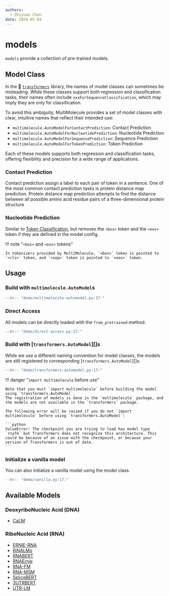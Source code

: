 ```yaml
---
authors:
  - Zhiyuan Chen
date: 2024-05-04
---
```


# models

`models` provide a collection of pre-trained models.

## Model Class

In the :hugs: [`transformers`](https://huggingface.co/docs/transformers/en/tasks/sequence_classification) library, the names of model classes can sometimes be misleading.
While these classes support both regression and classification tasks, their names often include `xxxForSequenceClassification`, which may imply they are only for classification.

To avoid this ambiguity, MultiMolecule provides a set of model classes with clear, intuitive names that reflect their intended use:

- `multimolecule.AutoModelForContactPrediction`: Contact Prediction
- `multimolecule.AutoModelForNucleotidePrediction`: Nucleotide Prediction
- `multimolecule.AutoModelForSequencePrediction`: Sequence Prediction
- `multimolecule.AutoModelForTokenPrediction`: Token Prediction

Each of these models supports both regression and classification tasks, offering flexibility and precision for a wide range of applications.

### Contact Prediction

Contact prediction assign a label to each pair of token in a sentence.
One of the most common contact prediction tasks is protein distance map prediction.
Protein distance map prediction attempts to find the distance between all possible amino acid residue pairs of a three-dimensional protein structure

### Nucleotide Prediction

Similar to [Token Classification](https://huggingface.co/docs/transformers/en/tasks/token_classification), but removes the `<bos>` token and the `<eos>` token if they are defined in the model config.

!!! note "`<bos>` and `<eos>` tokens"

    In tokenizers provided by MultiMolecule, `<bos>` token is pointed to `<cls>` token, and `<sep>` token is pointed to `<eos>` token.

## Usage

### Build with `multimolecule.AutoModel`s

```python
--8<-- "demo/multimolecule-automodel.py:17:"
```

### Direct Access

All models can be directly loaded with the `from_pretrained` method.

```python
--8<-- "demo/direct-access.py:17:"
```

### Build with [`transformers.AutoModel`][]s

While we use a different naming convention for model classes, the models are still registered to corresponding [`transformers.AutoModel`][]s.

```python
--8<-- "demo/transformers-automodel.py:17:"
```

!!! danger "`import multimolecule` before use"

    Note that you must `import multimolecule` before building the model using `transformers.AutoModel`.
    The registration of models is done in the `multimolecule` package, and the models are not available in the `transformers` package.

    The following error will be raised if you do not `import multimolecule` before using `transformers.AutoModel`:

    ```python
    ValueError: The checkpoint you are trying to load has model type `rnafm` but Transformers does not recognize this architecture. This could be because of an issue with the checkpoint, or because your version of Transformers is out of date.
    ```

### Initialize a vanilla model

You can also initialize a vanilla model using the model class.

```python
--8<-- "demo/vanilla.py:17:"
```

## Available Models

### DeoxyriboNucleic Acid (DNA)

- [CaLM](calm)

### RiboNucleic Acid (RNA)

- [ERNIE-RNA](ernierna)
- [RiNALMo](rinalmo)
- [RNABERT](rnabert)
- [RNAErnie](rnaernie)
- [RNA-FM](rnafm)
- [RNA-MSM](rnamsm)
- [SpliceBERT](splicebert)
- [3UTRBERT](utrbert)
- [UTR-LM](utrlm)
